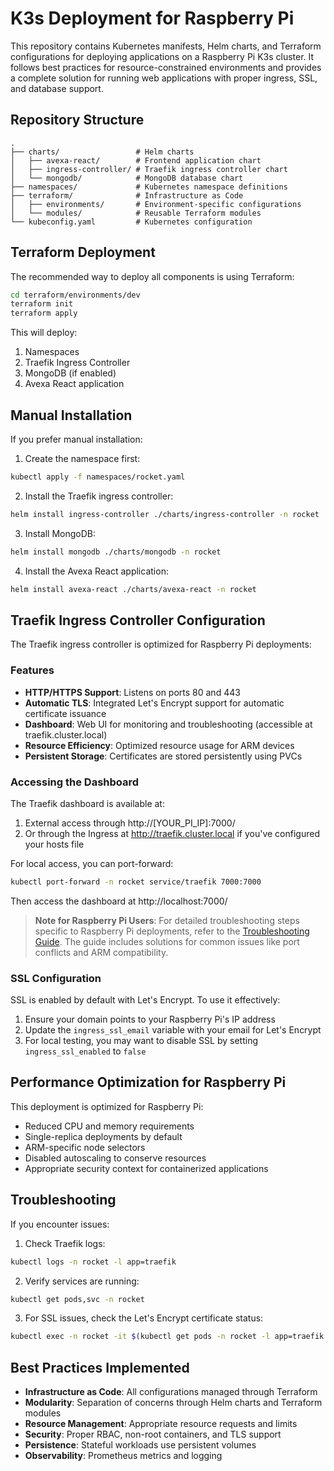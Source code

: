 # K3s Deployment for Raspberry Pi

This repository contains Kubernetes manifests, Helm charts, and Terraform configurations for deploying applications on a Raspberry Pi K3s cluster. It follows best practices for resource-constrained environments and provides a complete solution for running web applications with proper ingress, SSL, and database support.

## Repository Structure

```
.
├── charts/                 # Helm charts
│   ├── avexa-react/        # Frontend application chart
│   ├── ingress-controller/ # Traefik ingress controller chart
│   └── mongodb/            # MongoDB database chart
├── namespaces/             # Kubernetes namespace definitions
├── terraform/              # Infrastructure as Code
│   ├── environments/       # Environment-specific configurations
│   └── modules/            # Reusable Terraform modules
└── kubeconfig.yaml         # Kubernetes configuration
```

## Terraform Deployment

The recommended way to deploy all components is using Terraform:

```bash
cd terraform/environments/dev
terraform init
terraform apply
```

This will deploy:
1. Namespaces
2. Traefik Ingress Controller
3. MongoDB (if enabled)
4. Avexa React application

## Manual Installation

If you prefer manual installation:

1. Create the namespace first:

```bash
kubectl apply -f namespaces/rocket.yaml
```

2. Install the Traefik ingress controller:

```bash
helm install ingress-controller ./charts/ingress-controller -n rocket
```

3. Install MongoDB:

```bash
helm install mongodb ./charts/mongodb -n rocket
```

4. Install the Avexa React application:

```bash
helm install avexa-react ./charts/avexa-react -n rocket
```

## Traefik Ingress Controller Configuration

The Traefik ingress controller is optimized for Raspberry Pi deployments:

### Features

- **HTTP/HTTPS Support**: Listens on ports 80 and 443
- **Automatic TLS**: Integrated Let's Encrypt support for automatic certificate issuance
- **Dashboard**: Web UI for monitoring and troubleshooting (accessible at traefik.cluster.local)
- **Resource Efficiency**: Optimized resource usage for ARM devices
- **Persistent Storage**: Certificates are stored persistently using PVCs

### Accessing the Dashboard

The Traefik dashboard is available at:

1. External access through http://[YOUR_PI_IP]:7000/
2. Or through the Ingress at http://traefik.cluster.local if you've configured your hosts file

For local access, you can port-forward:

```bash
kubectl port-forward -n rocket service/traefik 7000:7000
```

Then access the dashboard at http://localhost:7000/

> **Note for Raspberry Pi Users**: For detailed troubleshooting steps specific to Raspberry Pi deployments, refer to the [Troubleshooting Guide](./docs/TROUBLESHOOTING.md). The guide includes solutions for common issues like port conflicts and ARM compatibility.

### SSL Configuration

SSL is enabled by default with Let's Encrypt. To use it effectively:

1. Ensure your domain points to your Raspberry Pi's IP address
2. Update the `ingress_ssl_email` variable with your email for Let's Encrypt
3. For local testing, you may want to disable SSL by setting `ingress_ssl_enabled` to `false`

## Performance Optimization for Raspberry Pi

This deployment is optimized for Raspberry Pi:

- Reduced CPU and memory requirements
- Single-replica deployments by default
- ARM-specific node selectors
- Disabled autoscaling to conserve resources
- Appropriate security context for containerized applications

## Troubleshooting

If you encounter issues:

1. Check Traefik logs:
```bash
kubectl logs -n rocket -l app=traefik
```

2. Verify services are running:
```bash
kubectl get pods,svc -n rocket
```

3. For SSL issues, check the Let's Encrypt certificate status:
```bash
kubectl exec -n rocket -it $(kubectl get pods -n rocket -l app=traefik -o name | head -n 1) -- cat /data/acme.json
```

## Best Practices Implemented

- **Infrastructure as Code**: All configurations managed through Terraform
- **Modularity**: Separation of concerns through Helm charts and Terraform modules
- **Resource Management**: Appropriate resource requests and limits
- **Security**: Proper RBAC, non-root containers, and TLS support
- **Persistence**: Stateful workloads use persistent volumes
- **Observability**: Prometheus metrics and logging